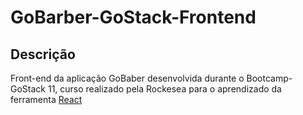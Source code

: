 # GoBarber-GoStack-Frontend

## Descrição

Front-end da aplicação GoBaber desenvolvida durante o Bootcamp-GoStack 11, curso realizado pela Rockesea para o aprendizado da ferramenta [React](https://pt-br.reactjs.org/docs/getting-started.html)
